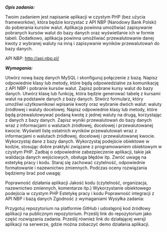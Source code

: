 ***Opis zadania:***

Twoim zadaniem jest napisanie aplikacji w czystym PHP (bez użycia frameworków), która będzie korzystać z API NBP (Narodowy Bank Polski) do pobierania kursów walut. Aplikacja powinna umożliwiać zapisywanie pobranych kursów walut do bazy danych oraz wyświetlanie ich w formie tabeli. Dodatkowo, aplikacja powinna umożliwiać przewalutowanie danej kwoty z wybranej waluty na inną i zapisywanie wyników przewalutowań do bazy danych.

API NBP: http://api.nbp.pl/

***Wymagania:***

Utwórz nową bazę danych MySQL i skonfiguruj połączenie z bazą.
Napisz odpowiednie klasy lub metody, które będą odpowiedzialne za komunikację z API NBP i pobranie kursów walut.
Zapisz pobrane kursy walut do bazy danych.
Utwórz klasę lub funkcję, która będzie generować tabelę z kursami walut na podstawie danych z bazy danych.
Stwórz formularz, który umożliwi użytkownikowi wpisanie kwoty oraz wybranie dwóch walut: waluty źródłowej i waluty docelowej.
Napisz odpowiednie klasy lub metody, które będą przewalutowywać podaną kwotę z jednej waluty na drugą, korzystając z danych z bazy danych.
Zapisz wyniki przewalutowań do bazy danych wraz z informacjami o walutach źródłowej, docelowej i przewalutowanej kwocie.
Wyświetl listę ostatnich wyników przewalutowań wraz z informacjami o walutach źródłowej, docelowej i przewalutowanej kwocie. Wykorzystaj dane z bazy danych.
Wykorzystaj podejście obiektowe w kodzie, stosując dobre praktyki związane z programowaniem obiektowym w czystym PHP.
Zadbaj o odpowiednie zabezpieczenie aplikacji, takie jak walidacja danych wejściowych, obsługa błędów itp.
Zwróć uwagę na estetykę pracy i kodu. Staraj się zachować czytelność, odpowiednie formatowanie i nazewnictwo zmiennych.
Podczas oceny rozwiązania będziemy brać pod uwagę:

Poprawność działania aplikacji
Jakość kodu (czytelność, organizacja, nazewnictwo zmiennych, komentarze itp.)
Wykorzystanie obiektowego podejścia w czystym PHP
Estetykę pracy i kodu
Poprawność integracji z API NBP i bazą danych
Zgodność z wymaganiami
Wysyłka zadania:

Przygotuj repozytorium na platformie GitHub i udostępnij kod źródłowy aplikacji na publicznym repozytorium. Prześlij link do repozytorium jako część rozwiązania zadania.
Prześlij również link do działającej wersji aplikacji na serwerze, gdzie można zobaczyć demo działania aplikacji.
